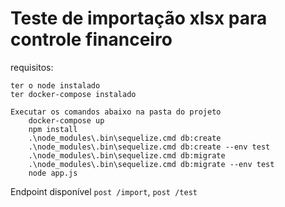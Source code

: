# Teste de importação xlsx para controle financeiro
requisitos:

```
ter o node instalado
ter docker-compose instalado

Executar os comandos abaixo na pasta do projeto
    docker-compose up
    npm install 
    .\node_modules\.bin\sequelize.cmd db:create
    .\node_modules\.bin\sequelize.cmd db:create --env test
    .\node_modules\.bin\sequelize.cmd db:migrate
    .\node_modules\.bin\sequelize.cmd db:migrate --env test
    node app.js
```
Endpoint disponível `post /import`, `post /test`
